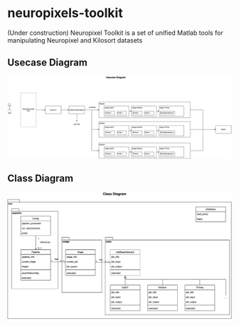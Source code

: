 # neuropixels-toolkit
(Under construction) Neuropixel Toolkit is a set of unified Matlab tools for manipulating Neuropixel and Kilosort datasets

## Usecase Diagram
![Here should be a usecase diagram](docs/usecase_diagram.drawio.png)

## Class Diagram
![Here should be a class diagram](docs/class_diagram.drawio.png)
